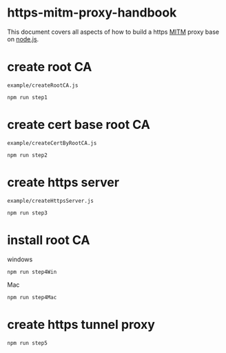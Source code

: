 # https-mitm-proxy-handbook

This document covers all aspects of how to build a https [MITM](https://en.wikipedia.org/wiki/Man-in-the-middle_attack) proxy base on [node.js](http://nodejs.org/).

# create root CA
`example/createRootCA.js`
```
npm run step1
```

# create cert base root CA
`example/createCertByRootCA.js`
```
npm run step2
```

# create https server
`example/createHttpsServer.js`
```
npm run step3
```

# install root CA

windows
```
npm run step4Win
```

Mac
```
npm run step4Mac
```

# create https tunnel proxy
```
npm run step5
```
